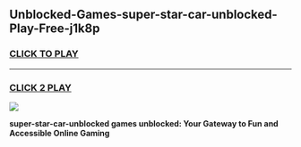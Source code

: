 
## Unblocked-Games-super-star-car-unblocked-Play-Free-j1k8p
<h3>
<a href="https://premium76.site?title=super-star-car-unblocked&ref=19M">CLICK TO PLAY</a></h3>
<hr>

<h3>
<a href="https://premium76.site?title=super-star-car-unblocked&ref=19M">CLICK 2 PLAY</a>
  
</h3>

<a href="https://premium76.site?title=super-star-car-unblocked&ref=19M"><img src="https://clearcache.store/games.png"></a>


**super-star-car-unblocked games unblocked: Your Gateway to Fun and Accessible Online Gaming**
